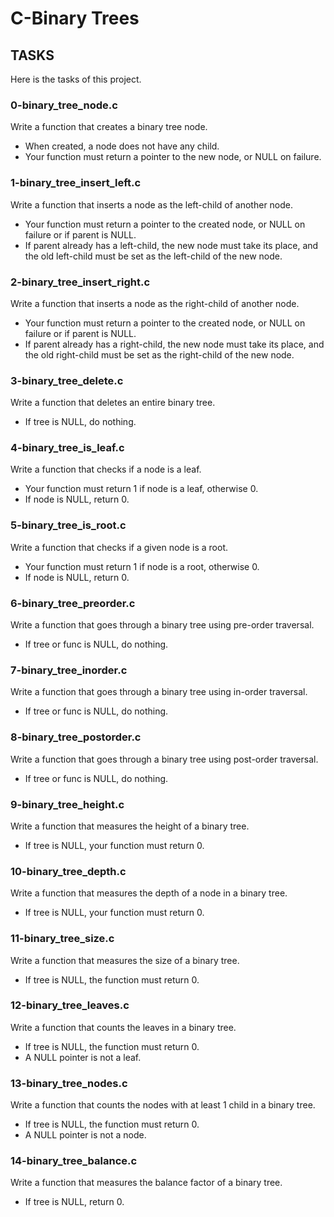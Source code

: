 # C-Binary Trees

## TASKS
Here is the tasks of this project.

### 0-binary_tree_node.c
Write a function that creates a binary tree node.
- When created, a node does not have any child.
- Your function must return a pointer to the new node, or NULL on failure.

### 1-binary_tree_insert_left.c
Write a function that inserts a node as the left-child of another node.
- Your function must return a pointer to the created node, or NULL on failure or if parent is NULL.
- If parent already has a left-child, the new node must take its place, and the old left-child must be set as the left-child of the new node.

### 2-binary_tree_insert_right.c
Write a function that inserts a node as the right-child of another node.
- Your function must return a pointer to the created node, or NULL on failure or if parent is NULL.
- If parent already has a right-child, the new node must take its place, and the old right-child must be set as the right-child of the new node.

### 3-binary_tree_delete.c
Write a function that deletes an entire binary tree.
- If tree is NULL, do nothing.

### 4-binary_tree_is_leaf.c
Write a function that checks if a node is a leaf.
- Your function must return 1 if node is a leaf, otherwise 0.
- If node is NULL, return 0.

### 5-binary_tree_is_root.c
Write a function that checks if a given node is a root.
- Your function must return 1 if node is a root, otherwise 0.
- If node is NULL, return 0.

### 6-binary_tree_preorder.c
Write a function that goes through a binary tree using pre-order traversal.
- If tree or func is NULL, do nothing.

### 7-binary_tree_inorder.c
Write a function that goes through a binary tree using in-order traversal.
- If tree or func is NULL, do nothing.

### 8-binary_tree_postorder.c
Write a function that goes through a binary tree using post-order traversal.
- If tree or func is NULL, do nothing.

### 9-binary_tree_height.c
Write a function that measures the height of a binary tree.
- If tree is NULL, your function must return 0.

### 10-binary_tree_depth.c
Write a function that measures the depth of a node in a binary tree.
- If tree is NULL, your function must return 0.

### 11-binary_tree_size.c
Write a function that measures the size of a binary tree.
- If tree is NULL, the function must return 0.

### 12-binary_tree_leaves.c
Write a function that counts the leaves in a binary tree.
- If tree is NULL, the function must return 0.
- A NULL pointer is not a leaf.

### 13-binary_tree_nodes.c
Write a function that counts the nodes with at least 1 child in a binary tree.
- If tree is NULL, the function must return 0.
- A NULL pointer is not a node.

### 14-binary_tree_balance.c
Write a function that measures the balance factor of a binary tree.
- If tree is NULL, return 0.
